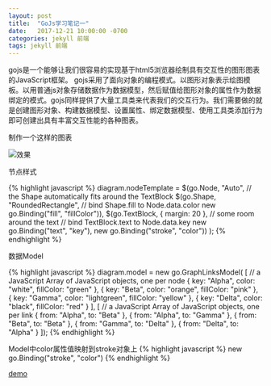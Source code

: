```yaml
---
layout: post
title:  "GoJs学习笔记一"
date:   2017-12-21 10:00:00 -0700
categories: jekyll 前端
tags: jekyll 前端
---
```



gojs是一个能够让我们很容易的实现基于html5浏览器绘制具有交互性的图形图表的JavaScript框架。 gojs采用了面向对象的编程模式。以图形对象表示绘图模板。以用普通js对象存储数据作为数据模型，然后赋值给图形对象的属性作为数据绑定的模式。gojs同样提供了大量工具类来代表我们的交互行为。我们需要做的就是创建图形对象、构建数据模型、设置属性、绑定数据模型、使用工具类添加行为即可创建出具有丰富交互性能的各种图表。

制作一个这样的图表

![效果](http://ogmy9zsil.bkt.clouddn.com//FE/goJs001.png)

节点样式

{% highlight javascript %}
        diagram.nodeTemplate =
            $(go.Node, "Auto",  // the Shape automatically fits around the TextBlock
                $(go.Shape, "RoundedRectangle",
                    // bind Shape.fill to Node.data.color
                    new go.Binding("fill", "fillColor")),
                $(go.TextBlock,
                    { margin: 20 },  // some room around the text
                    // bind TextBlock.text to Node.data.key
                    new go.Binding("text", "key"),
                    new go.Binding("stroke", "color"))
            ); 
{% endhighlight %}

数据Model

{% highlight javascript %}
            diagram.model = new go.GraphLinksModel(
                [ // a JavaScript Array of JavaScript objects, one per node
                    { key: "Alpha", color: "white", fillColor: "green" },
                    { key: "Beta", color: "orange", fillColor: "pink" },
                    { key: "Gamma", color: "lightgreen", fillColor: "yellow" },
                    { key: "Delta", color: "black", fillColor: "red" }
                ],
                [ // a JavaScript Array of JavaScript objects, one per link
                    { from: "Alpha", to: "Beta" },
                    { from: "Alpha", to: "Gamma" },
                    { from: "Beta", to: "Beta" },
                    { from: "Gamma", to: "Delta" },
                    { from: "Delta", to: "Alpha" }
                ]);
{% endhighlight %}

Model中color属性值映射到stroke对象上
{% highlight javascript %}
new go.Binding("stroke", "color")
{% endhighlight %}

[demo](https://funjia.github.io/frontEnd/gojs/view/001.html)